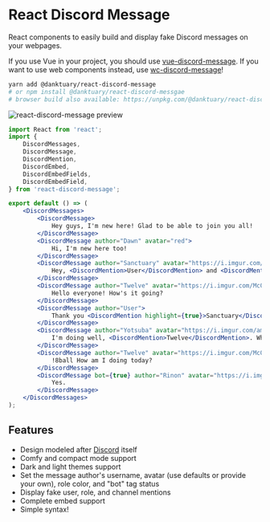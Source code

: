 # React Discord Message

React components to easily build and display fake Discord messages on your webpages.

If you use Vue in your project, you should use [vue-discord-message](https://vue-discord-message.netlify.com/).
If you want to use web components instead, use [wc-discord-message](https://github.com/Danktuary/wc-discord-message)!

```sh
yarn add @danktuary/react-discord-message
# or npm install @danktuary/react-discord-messgae
# browser build also available: https://unpkg.com/@danktuary/react-discord-message
```

![react-discord-message preview](https://i.imgur.com/XX0JUdt.png)

```jsx
import React from 'react';
import {
	DiscordMessages,
	DiscordMessage,
	DiscordMention,
	DiscordEmbed,
	DiscordEmbedFields,
	DiscordEmbedField,
} from 'react-discord-message';

export default () => (
	<DiscordMessages>
		<DiscordMessage>
			Hey guys, I'm new here! Glad to be able to join you all!
		</DiscordMessage>
		<DiscordMessage author="Dawn" avatar="red">
			Hi, I'm new here too!
		</DiscordMessage>
		<DiscordMessage author="Sanctuary" avatar="https://i.imgur.com/0TeacfY.png" roleColor="#0099ff">
			Hey, <DiscordMention>User</DiscordMention> and <DiscordMention>Dawn</DiscordMention>. Welcome to our server!
		</DiscordMessage>
		<DiscordMessage author="Twelve" avatar="https://i.imgur.com/Mc0F0Hf.png" roleColor="#15b153">
			Hello everyone! How's it going?
		</DiscordMessage>
		<DiscordMessage author="User">
			Thank you <DiscordMention highlight={true}>Sanctuary</DiscordMention>!
		</DiscordMessage>
		<DiscordMessage author="Yotsuba" avatar="https://i.imgur.com/amw0MGJ.png">
			I'm doing well, <DiscordMention>Twelve</DiscordMention>. What about yourself?
		</DiscordMessage>
		<DiscordMessage author="Twelve" avatar="https://i.imgur.com/Mc0F0Hf.png" roleColor="#15b153">
			!8ball How am I doing today?
		</DiscordMessage>
		<DiscordMessage bot={true} author="Rinon" avatar="https://i.imgur.com/axQ9wJl.png" roleColor="violet">
			Yes.
		</DiscordMessage>
	</DiscordMessages>
);
```

## Features

* Design modeled after [Discord](https://discord.com/) itself
* Comfy and compact mode support
* Dark and light themes support
* Set the message author's username, avatar (use defaults or provide your own), role color, and "bot" tag status
* Display fake user, role, and channel mentions
* Complete embed support
* Simple syntax!
